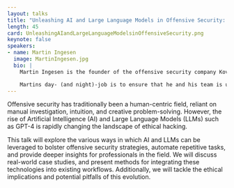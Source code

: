 ```yaml
---
layout: talks
title: "Unleashing AI and Large Language Models in Offensive Security: A New Era of Ethical Hacking"
length: 45
card: UnleashingAIandLargeLanguageModelsinOffensiveSecurity.png
keynote: false
speakers:
- name: Martin Ingesen
  image: MartinIngesen.jpg
  bio: |
    Martin Ingesen is the founder of the offensive security company Kovert. He has won several hacking-related competitions in Norway, and has been featured several times in news and media.

    Martins day- (and night)-job is to ensure that he and his team is up-to-date and equipped with the latest techniques, tactics and procedures to conduct realistic and high quality offensive security services to their clients.
---
```

Offensive security has traditionally been a human-centric field, reliant on manual investigation, intuition, and creative problem-solving. However, the rise of Artificial Intelligence (AI) and Large Language Models (LLMs) such as GPT-4 is rapidly changing the landscape of ethical hacking. 

This talk will explore the various ways in which AI and LLMs can be leveraged to bolster offensive security strategies, automate repetitive tasks, and provide deeper insights for professionals in the field. We will discuss real-world case studies, and present methods for integrating these technologies into existing workflows. Additionally, we will tackle the ethical implications and potential pitfalls of this evolution.